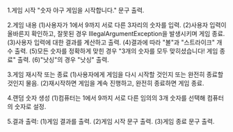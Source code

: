 1.게임 시작
  "숫자 야구 게임을 시작합니다." 문구 출력.
  
2.게임 내용
  (1)사용자가 1에서 9까지 서로 다른 3자리의 숫자를 입력.
  (2)사용자 입력이 올바른지 확인하고, 잘못된 경우 IllegalArgumentException을 발생시키며 게임 종료.
  (3)사용자 입력에 대한 결과를 계산하고 출력.
  (4)결과에 따라 "볼"과 "스트라이크" 개수 출력.
  (5)모든 숫자를 정확하게 맞힌 경우 "3개의 숫자를 모두 맞히셨습니다! 게임 종료" 출력.
  (6)"낫싱"의 경우 "낫싱" 출력.
  
3.게임 재시작 또는 종료
  (1)사용자에게 게임을 다시 시작할 것인지 또는 완전히 종료할 것인지 물음.
  (2)재시작하면 게임을 계속 진행하고, 완전히 종료하면 게임 종료.
  
4.랜덤 숫자 생성
  (1)컴퓨터는 1에서 9까지 서로 다른 임의의 3개 숫자를 선택해 컴퓨터의 숫자로 설정.
  
5.결과 출력:
(1)게임 결과를 출력.
(2)게임 시작 문구 출력.
(3)게임 종료 문구 출력.
